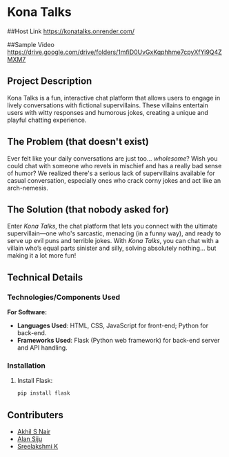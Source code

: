 # Kona Talks

##Host Link
https://konatalks.onrender.com/

##Sample Video
https://drive.google.com/drive/folders/1mfiD0UvGxKqphhme7cpyXfYi9Q4ZMXM7

## Project Description
Kona Talks is a fun, interactive chat platform that allows users to engage in lively conversations with fictional supervillains. These villains entertain users with witty responses and humorous jokes, creating a unique and playful chatting experience.

## The Problem (that doesn't exist)
Ever felt like your daily conversations are just too... *wholesome*? Wish you could chat with someone who revels in mischief and has a really bad sense of humor? We realized there's a serious lack of supervillains available for casual conversation, especially ones who crack corny jokes and act like an arch-nemesis.

## The Solution (that nobody asked for)
Enter *Kona Talks*, the chat platform that lets you connect with the ultimate supervillain—one who's sarcastic, menacing (in a funny way), and ready to serve up evil puns and terrible jokes. With *Kona Talks*, you can chat with a villain who’s equal parts sinister and silly, solving absolutely nothing... but making it a lot more fun!

## Technical Details

### Technologies/Components Used

**For Software:**

- **Languages Used**: HTML, CSS, JavaScript for front-end; Python for back-end.
- **Frameworks Used**: Flask (Python web framework) for back-end server and API handling.

### Installation
1. Install Flask:
   ```bash
   pip install flask

## Contributers
- [Akhil S Nair](https://github.com/akhil-s-2004)
- [Alan Siju](https://github.com/kte22cs011)
- [Sreelakshmi K](https://github.com/SreelakshmiKSudheer)
